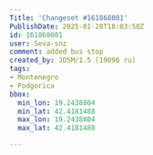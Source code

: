```yaml
---
Title: 'Changeset #161868001'
PublishDate: 2025-01-28T18:03:50Z
id: 161868001
user: Seva-snz
comment: added bus stop
created_by: JOSM/1.5 (19096 ru)
tags:
- Montenegro
- Podgorica
bbox:
  min_lon: 19.2438804
  min_lat: 42.4181488
  max_lon: 19.2438804
  max_lat: 42.4181488

---
```

